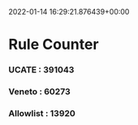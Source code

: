 2022-01-14 16:29:21.876439+00:00
# Rule Counter 
 ### UCATE : 391043

 ### Veneto : 60273

 ### Allowlist : 13920
